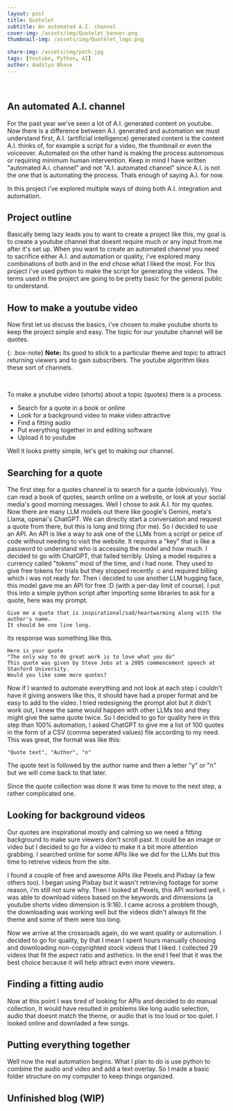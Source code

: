 ```yaml
---
layout: post
title: Quotelet
subtitle: An automated A.I. channel
cover-img: /assets/img/Quotelet_banner.png
thumbnail-img: /assets/img/Quotelet_logo.png

share-img: /assets/img/path.jpg
tags: [Youtube, Python, AI]
author: Aaditya Bhave
---
```

<br />

## An automated A.I. channel ##
For the past year we've seen a lot of A.I. generated content on youtube. Now there is a difference between A.I. generated and automation we must understand first, A.I. (artificial intelligence) generated content is the content A.I. thinks of, for example a script for a video, the thumbnail or even the voiceover. Automated on the other hand is making the process autonomous or requiring minimum human intervention. Keep in mind I have written "automated A.i. channel" and not "A.I. automated channel" since A.I. is not the one that is automating the process. Thats enough of saying A.I. for now.

In this project i've explored multiple ways of doing both A.I. integration and automation.

## Project outline
Basically being lazy leads you to want to create a project like this, my goal is to create a youtube channel that doesnt require much or any input from me after it's set up.
When you want to create an automated channel you need to sacrifice either A.I. and automation or quality, i've explored many combinations of both and in the end chose what I liked the most. For this project i've used python to make the script for generating the videos. The terms used in the project are going to be pretty basic for the general public to understand.


## How to make a youtube video

Now first let us discuss the basics, i've chosen to make youtube shorts to keep the project simple and easy. The topic for our youtube channel will be quotes.

{: .box-note}
**Note:**
   Its good to stick to a particular theme and topic to attract returning viewers and to gain subscribers. The youtube algorithm likes these sort of channels.

<br />

To make a youtube video (shorts) about a topic (quotes) there is a process.
* Search for a quote in a book or online
* Look for a background video to make video attractive
* Find a fitting audio
* Put everything together in and editing software
* Upload it to youtube

Well it looks pretty simple, let's get to making our channel.


## Searching for a quote
The first step for a quotes channel is to search for a quote (obviously).
You can read a book of quotes, search online on a website, or look at your social media's good morning messages.
Well I chose to ask A.I. for my quotes. Now there are many LLM models out there like google's Gemini, meta's Llama, openai's ChatGPT. We can directly start a conversation and request a quote from there, but this is long and tiring (for me). So I decided to use an API. An API is like a way to ask one of the LLMs from a script or peice of code without needing to visit the website. It requires a "key" that is like a password to understand who is accessing the model and how much. I decided to go with ChatGPT, that failed terribly. Using a model requires a currency called "tokens" most of the time, and i had none. They used to give free tokens for trials but they stopped recently :c and required billing which i was not ready for. Then i decided to use another LLM hugging face, this model gave me an API for free :D (with a per-day limit of course). I put this into a simple python script after importing some libraries to ask for a quote, here was my prompt.

~~~
Give me a quote that is inspirational/sad/heartwarming along with the author's name.
It should be one line long.
~~~

Its response was something like this.

~~~
Here is your quote
"The only way to do great work is to love what you do"
This quote was given by Steve Jobs at a 2005 commencement speech at Stanford University.
Would you like some more quotes?
~~~

Now if I wanted to automate everything and not look at each step i couldn't have it giving answers like this, it should have had a proper format and be easy to add to the video.
I tried redesigning the prompt alot but it didn't work out, I knew the same would happen with other LLMs too and they might give the same quote twice. So I decided to go for quality here in this step than 100% automation, I asked ChatGPT to give me a list of 100 quotes in the form of a CSV (comma seperated values) file according to my need. This was great, the format was like this:

```
"Quote text", "Author", "n"
```
The quote text is followed by the author name and then a letter "y" or "n" but we will come back to that later.

Since the quote collection was done it was time to move to the next step, a rather complicated one.

## Looking for background videos
Our quotes are inspirational mostly and calming so we need a fitting background to make sure viewers don't scroll past. It could be an image or video but I decided to go for a video to make it a bit more attention grabbing. I searched online for some APIs like we did for the LLMs but this time to retreive videos from the site.

I found a couple of free and awesome APIs like Pexels and Pixbay (a few others too). I began using Pixbay but it wasn't retrieving footage for some reason, i'm still not sure why. Then I looked at Pexels, this API worked well, i was able to download videos based on the keywords and dimensions (a youtube shorts video dimension is 9:16). I came across a problem though, the downloading was working well but the videos didn't always fit the theme and some of them were too long. 

Now we arrive at the crossroads again, do we want quality or automation. I decided to go for quality, by that I mean I spent hours manually choosing and downloading non-copyrighted stock videos that I liked. I collected 29 videos that fit the aspect ratio and asthetics. In the end I feel that it was the best choice because it will help attract even more viewers.

## Finding a fitting audio
Now at this point I was tired of looking for APIs and decided to do manual collection, It would have resulted in problems like long audio selection, audio that doesnt match the theme, or audio that is too loud or too quiet. I looked online and downladed a few songs.

## Putting everything together
Well now the real automation begins. What I plan to do is use python to combine the audio and video and add a text overlay. So I made a basic folder structure on my computer to keep things organized.


## Unfinished blog (WIP)

